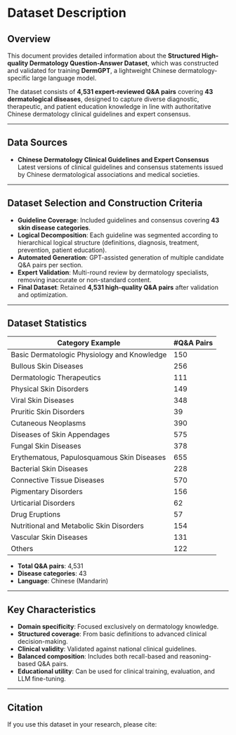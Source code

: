 # Dataset Description

## Overview

This document provides detailed information about the **Structured High-quality Dermatology Question-Answer Dataset**, which was constructed and validated for training  **DermGPT**, a lightweight Chinese dermatology-specific large language model.  

The dataset consists of **4,531 expert-reviewed Q&A pairs** covering **43 dermatological diseases**, designed to capture diverse diagnostic, therapeutic, and patient education knowledge in line with authoritative Chinese dermatology clinical guidelines and expert consensus.  

---

## Data Sources

- **Chinese Dermatology Clinical Guidelines and Expert Consensus**  
  Latest versions of clinical guidelines and consensus statements issued by Chinese dermatological associations and medical societies.  

---

## Dataset Selection and Construction Criteria

- **Guideline Coverage**: Included guidelines and consensus covering **43 skin disease categories**.  
- **Logical Decomposition**: Each guideline was segmented according to hierarchical logical structure (definitions, diagnosis, treatment, prevention, patient education).  
- **Automated Generation**: GPT-assisted generation of multiple candidate Q&A pairs per section.  
- **Expert Validation**: Multi-round review by dermatology specialists, removing inaccurate or non-standard content.  
- **Final Dataset**: Retained **4,531 high-quality Q&A pairs** after validation and optimization.  

---

## Dataset Statistics

| Category Example                            | #Q&A Pairs |
| ------------------------------------------- | ---------- |
| Basic Dermatologic Physiology and Knowledge | 150        |
| Bullous Skin Diseases                       | 256        |
| Dermatologic Therapeutics                   | 111        |
| Physical Skin Disorders                     | 149        |
| Viral Skin Diseases                         | 348        |
| Pruritic Skin Disorders                     | 39         |
| Cutaneous Neoplasms                         | 390        |
| Diseases of Skin Appendages                 | 575        |
| Fungal Skin Diseases                        | 378        |
| Erythematous, Papulosquamous Skin Diseases  | 655        |
| Bacterial Skin Diseases                     | 228        |
| Connective Tissue Diseases                  | 570        |
| Pigmentary Disorders                        | 156        |
| Urticarial Disorders                        | 62         |
| Drug Eruptions                              | 57         |
| Nutritional and Metabolic Skin Disorders    | 154        |
| Vascular Skin Diseases                      | 131        |
| Others                                      | 122        |

- **Total Q&A pairs**: 4,531  
- **Disease categories**: 43  
- **Language**: Chinese (Mandarin)   

---

## Key Characteristics

- **Domain specificity**: Focused exclusively on dermatology knowledge.  
- **Structured coverage**: From basic definitions to advanced clinical decision-making.  
- **Clinical validity**: Validated against national clinical guidelines.  
- **Balanced composition**: Includes both recall-based and reasoning-based Q&A pairs.  
- **Educational utility**: Can be used for clinical training, evaluation, and LLM fine-tuning.  

---

## Citation

If you use this dataset in your research, please cite:

```bibtex

```